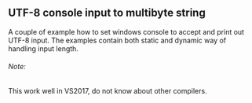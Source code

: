 ## UTF-8 console input to multibyte string

A couple of example how to set windows console to accept and print out UTF-8 input.
The examples contain both static and dynamic way of handling input length. 

###### Note:

This work well in VS2017, do not know about other compilers.






